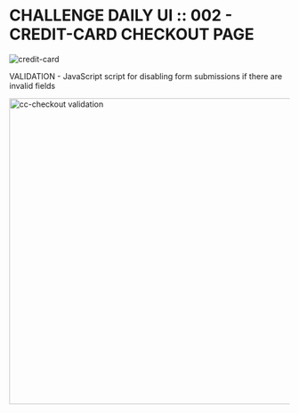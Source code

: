 # CHALLENGE DAILY UI :: 002 - CREDIT-CARD CHECKOUT PAGE

![credit-card](https://user-images.githubusercontent.com/6808728/191596134-08cf03ed-ebf4-4a38-b7f2-e9e502ee0fd8.jpg)

VALIDATION - JavaScript script for disabling form submissions if there are invalid fields

<img width="550" alt="cc-checkout validation" src="https://user-images.githubusercontent.com/6808728/191596948-19071a04-3fd6-4bbd-b24c-3deb410e2fde.png">


